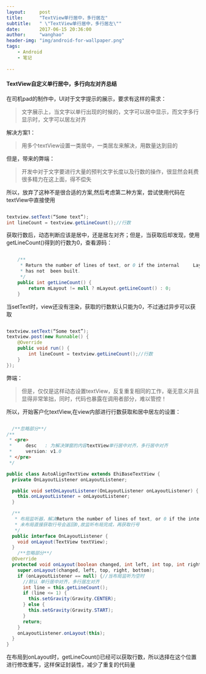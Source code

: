 ```yaml
---
layout:     post
title:      "TextView单行居中，多行居左"
subtitle:   " \"TextView单行居中，多行居左\""
date:       2017-06-15 20:36:00
author:     "wanghao"
header-img: "img/android-for-wallpaper.png"
tags:
    - Android
    - 笔记
    
---
```



#### TextView自定义单行居中，多行向左对齐总结
在司机pad的制作中，UI对于文字提示的展示，要求有这样的需求：
> 文字展示上，当文字以单行出现的时候的，文字可以居中显示，而文字多行显示时，文字可以居左对齐

解决方案1：
> 用多个textView设置一类居中，一类居左来解决，用数量达到目的

但是，带来的弊端：
> 开发中对于文字要进行大量的预判文字长度以及行数的操作，很显然会耗费很多精力在这上面，得不偿失

所以，放弃了这种不是很合适的方案,然后考虑第二种方案，尝试使用代码在textView中直接使用

```java

textview.setText(“Some text”);
int lineCount = textview.getLineCount();//行数

```

获取行数后，动态判断应该是居中，还是居左对齐；但是，当获取后却发现，使用getLineCount()得到的行数为0，查看源码：

```java

    /** 
     * Return the number of lines of text, or 0 if the internal     Layout        
     * has not  been built. 
     */  
    public int getLineCount() {  
        return mLayout != null ? mLayout.getLineCount() : 0;  
    }  

```

当setText时，view还没有渲染，获取的行数默认只能为0，不过通过异步可以获取

```java

textview.setText(“Some text”);
textview.post(new Runnable() {
    @Override
    public void run() {
        int lineCount = textview.getLineCount();//行数
    }
});

```
弊端：
> 但是，仅仅是这样动态设置textView，反复重复相同的工作，毫无意义并且显得非常笨拙，同时，代码也暴露在调用者部分，难以管控！

所以，开始客户化textView,在view内部进行行数获取和居中居左的设置：

```java

  /**忽略部分**/
/**
 * <pre>
 *     desc   : 为解决弹窗的内容textView单行居中对齐，多行居中对齐
 *     version: v1.0
 * </pre>
 */

public class AutoAlignTextView extends EhiBaseTextView {
  private OnLayoutListener onLayoutListener;

  public void setOnLayoutListener(OnLayoutListener onLayoutListener) {
    this.onLayoutListener = onLayoutListener;
  }

  /**
   * 布局监听器，解决Return the number of lines of text, or 0 if the internal Layout has not been built.的问题
   * 未布局直接获取行号会返回0,故监听布局完成，再获取行号
   */
  public interface OnLayoutListener {
    void onLayout(TextView textView);
  }
    /**忽略部分**/
  @Override
  protected void onLayout(boolean changed, int left, int top, int right, int bottom) {
    super.onLayout(changed, left, top, right, bottom);
    if (onLayoutListener == null) {//当布局监听为空时
      //默认 单行居中对齐，多行居左对齐
      int line = this.getLineCount();
      if (line <= 1) {
        this.setGravity(Gravity.CENTER);
      } else {
        this.setGravity(Gravity.START);
      }
      return;
    }
    onLayoutListener.onLayout(this);
  }
}

```
在布局到onLayout时，getLineCount()已经可以获取行数，所以选择在这个位置进行修改重写，这样保证封装性，减少了重复的代码量
